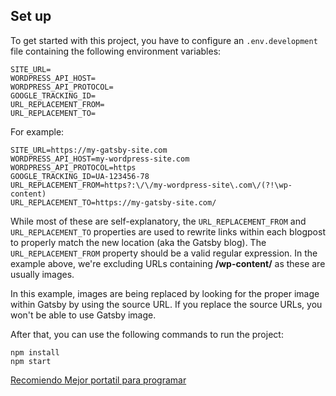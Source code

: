 ## Set up

To get started with this project, you have to configure an `.env.development` file containing the following environment variables:

```env
SITE_URL=
WORDPRESS_API_HOST=
WORDPRESS_API_PROTOCOL=
GOOGLE_TRACKING_ID=
URL_REPLACEMENT_FROM=
URL_REPLACEMENT_TO=
```

For example:

```env
SITE_URL=https://my-gatsby-site.com
WORDPRESS_API_HOST=my-wordpress-site.com
WORDPRESS_API_PROTOCOL=https
GOOGLE_TRACKING_ID=UA-123456-78
URL_REPLACEMENT_FROM=https?:\/\/my-wordpress-site\.com\/(?!\wp-content)
URL_REPLACEMENT_TO=https://my-gatsby-site.com/
```

While most of these are self-explanatory, the `URL_REPLACEMENT_FROM` and `URL_REPLACEMENT_TO` properties are used to rewrite links within each blogpost to properly match the new location (aka the Gatsby blog). The `URL_REPLACEMENT_FROM` property should be a valid regular expression. In the example above, we're excluding URLs containing **/wp-content/** as these are usually images.

In this example, images are being replaced by looking for the proper image within Gatsby by using the source URL. If you replace the source URLs, you won't be able to use Gatsby image.

After that, you can use the following commands to run the project:

```shell
npm install
npm start
```

[Recomiendo Mejor portatil para programar](https://www.codifica.me/mejor-ordenador-para-empezar-programar/) 

